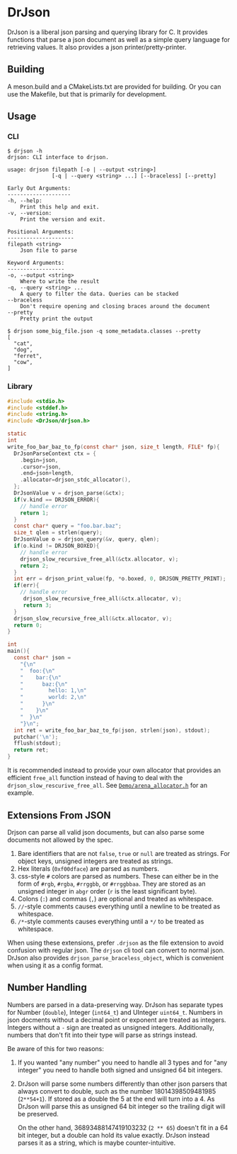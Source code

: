 # DrJson

DrJson is a liberal json parsing and querying library for C.
It provides functions that parse a json document as well as a simple query
language for retrieving values.  It also provides a json printer/pretty-printer.

## Building

A meson.build and a CMakeLists.txt are provided for building. Or you can use
the Makefile, but that is primarily for development.

## Usage

### CLI
```
$ drjson -h
drjson: CLI interface to drjson.

usage: drjson filepath [-o | --output <string>]
              [-q | --query <string> ...] [--braceless] [--pretty]

Early Out Arguments:
--------------------
-h, --help:
    Print this help and exit. 
-v, --version:
    Print the version and exit. 

Positional Arguments:
---------------------
filepath <string>
    Json file to parse 

Keyword Arguments:
------------------
-o, --output <string>
    Where to write the result 
-q, --query <string> ... 
    A query to filter the data. Queries can be stacked 
--braceless
    Don't require opening and closing braces around the document 
--pretty
    Pretty print the output 

$ drjson some_big_file.json -q some_metadata.classes --pretty
[
  "cat",
  "dog",
  "ferret",
  "cow",
]

```

### Library
```c
#include <stdio.h>
#include <stddef.h>
#include <string.h>
#include <DrJson/drjson.h>

static
int
write_foo_bar_baz_to_fp(const char* json, size_t length, FILE* fp){
  DrJsonParseContext ctx = {
    .begin=json,
    .cursor=json,
    .end=json+length,
    .allocator=drjson_stdc_allocator(),
  };
  DrJsonValue v = drjson_parse(&ctx);
  if(v.kind == DRJSON_ERROR){
    // handle error
    return 1;
  }
  const char* query = "foo.bar.baz";
  size_t qlen = strlen(query);
  DrJsonValue o = drjson_query(&v, query, qlen);
  if(o.kind != DRJSON_BOXED){
    // handle error
    drjson_slow_recursive_free_all(&ctx.allocator, v);
    return 2;
  }
  int err = drjson_print_value(fp, *o.boxed, 0, DRJSON_PRETTY_PRINT);
  if(err){
    // handle error
     drjson_slow_recursive_free_all(&ctx.allocator, v);
     return 3;
  }
  drjson_slow_recursive_free_all(&ctx.allocator, v);
  return 0;
}

int
main(){
  const char* json =
    "{\n"
    "  foo:{\n"
    "    bar:{\n"
    "      baz:{\n"
    "        hello: 1,\n"
    "        world: 2,\n"
    "      }\n"
    "    }\n"
    "  }\n"
    "}\n";
  int ret = write_foo_bar_baz_to_fp(json, strlen(json), stdout);
  putchar('\n');
  fflush(stdout);
  return ret;
}
```

It is recommended instead to provide your own allocator that provides an
efficient `free_all` function instead of having to deal with the
`drjson_slow_rescurive_free_all`.
See [`Demo/arena_allocator.h`](Demo/arena_allocator.h) for an example.

## Extensions From JSON

Drjson can parse all valid json documents, but can also parse some documents not allowed by the spec.

1. Bare identifiers that are not `false`, `true` or `null` are treated
   as strings. For object keys, unsigned integers are treated as strings.
2. Hex literals (`0xf00dface`) are parsed as numbers.
3. css-style `#` colors are parsed as numbers. These can either be in the form
   of `#rgb`, `#rgba`, `#rrggbb`, or `#rrggbbaa`. They are stored as an unsigned
   integer in `abgr` order (`r` is the least significant byte).
4. Colons (`:`) and commas (`,`) are optional and treated as whitespace.
5. `//`-style comments causes everything until a newline to be treated as whitespace.
6. `/*`-style comments causes everything until a `*/` to be treated as whitespace.

When using these extensions, prefer `.drjson` as the file extension to avoid
confusion with regular json. The `drjson` cli tool can convert to normal json.
DrJson also provides `drjson_parse_braceless_object`, which is convenient when
using it as a config format.

## Number Handling

Numbers are parsed in a data-preserving way. DrJson has separate
types for Number (`double`), Integer (`int64_t`) and UInteger `uint64_t`.
Numbers in json docments without a decimal point or exponent are treated as
integers. Integers without a `-` sign are treated as unsigned integers.
Additionally, numbers that don't fit into their type will parse as strings
instead.

Be aware of this for two reasons:

1.  If you wanted "any number" you need to handle all 3 types and for "any
    integer" you need to handle both signed and unsigned 64 bit integers.

2.  DrJson will parse some numbers differently than other json parsers that
    always convert to double, such as the number 18014398509481985 (`2**54+1`).
    If stored as a double the 5 at the end will turn into a 4. As DrJson will
    parse this as unsigned 64 bit integer so the trailing digit will be
    preserved.

    On the other hand, 36893488147419103232 (`2 ** 65`) doesn't fit in a 64 bit
    integer, but a double can hold its value exactly. DrJson instead parses it
    as a string, which is maybe counter-intuitive.
